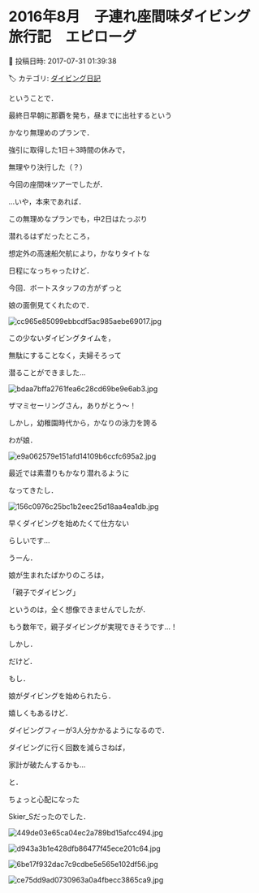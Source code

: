 # 2016年8月　子連れ座間味ダイビング旅行記　エピローグ

📅 投稿日時: 2017-07-31 01:39:38

🏷️ カテゴリ: [ダイビング日記](ce3a7a8d424d112fce83ee85c81a0e344.md)

ということで．





最終日早朝に那覇を発ち，昼までに出社するという


かなり無理めのプランで．


強引に取得した1日＋3時間の休みで，


無理やり決行した（？）


今回の座間味ツアーでしたが．





…いや，本来であれば．


この無理めなプランでも，中2日はたっぷり


潜れるはずだったところ，


想定外の高速船欠航により，かなりタイトな


日程になっちゃったけど．





今回．ボートスタッフの方がずっと


娘の面倒見てくれたので．




![cc965e85099ebbcdf5ac985aebe69017.jpg](images/cc965e85099ebbcdf5ac985aebe69017.jpg)




この少ないダイビングタイムを，


無駄にすることなく，夫婦そろって


潜ることができました…




![bdaa7bffa2761fea6c28cd69be9e6ab3.jpg](images/bdaa7bffa2761fea6c28cd69be9e6ab3.jpg)




ザマミセーリングさん，ありがとう～！





しかし，幼稚園時代から，かなりの泳力を誇る


わが娘．




![e9a062579e151afd14109b6ccfc695a2.jpg](images/e9a062579e151afd14109b6ccfc695a2.jpg)




最近では素潜りもかなり潜れるように


なってきたし．




![156c0976c25bc1b2eec25d18aa4ea1db.jpg](images/156c0976c25bc1b2eec25d18aa4ea1db.jpg)




早くダイビングを始めたくて仕方ない


らしいです…





うーん．


娘が生まれたばかりのころは，


「親子でダイビング」


というのは，全く想像できませんでしたが．


もう数年で，親子ダイビングが実現できそうです…！





しかし．


だけど．


もし．


娘がダイビングを始められたら．


嬉しくもあるけど．


ダイビングフィーが3人分かかるようになるので．


ダイビングに行く回数を減らさねば，


家計が破たんするかも…


と．


ちょっと心配になった


Skier_Sだったのでした．







![449de03e65ca04ec2a789bd15afcc494.jpg](images/449de03e65ca04ec2a789bd15afcc494.jpg)









![d943a3b1e428dfb86477f45ece201c64.jpg](images/d943a3b1e428dfb86477f45ece201c64.jpg)









![6be17f932dac7c9cdbe5e565e102df56.jpg](images/6be17f932dac7c9cdbe5e565e102df56.jpg)









![ce75dd9ad0730963a0a4fbecc3865ca9.jpg](images/ce75dd9ad0730963a0a4fbecc3865ca9.jpg)
